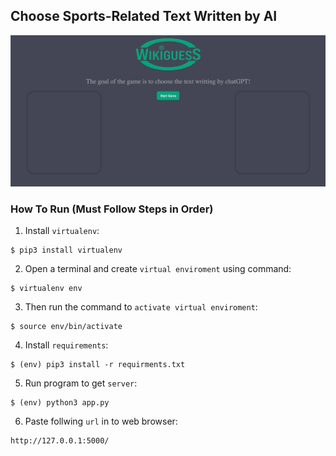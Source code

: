 ## Choose Sports-Related Text Written by AI
![example](https://github.com/randyydoo/WikiGuess/blob/main/gif/example.gif?raw=true)

### How To Run (Must Follow Steps in Order)
1. Install `virtualenv`:
```
$ pip3 install virtualenv
```

2. Open a terminal and create `virtual enviroment` using command:
```
$ virtualenv env
```

3. Then run the command to `activate virtual enviroment`:
```
$ source env/bin/activate
```

4. Install `requirements`:
```
$ (env) pip3 install -r requirments.txt
```

5. Run program to get `server`:
```
$ (env) python3 app.py
```
6. Paste follwing `url` in to web browser:
```
http://127.0.0.1:5000/
```

